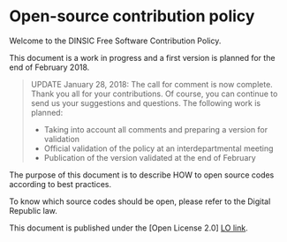 # Open-source contribution policy

Welcome to the DINSIC Free Software Contribution Policy.

This document is a work in progress and a first version is planned for the end of February 2018.

> UPDATE January 28, 2018: The call for comment is now complete. Thank you all for your contributions. Of course, you can continue to send us your suggestions and questions. The following work is planned:
> * Taking into account all comments and preparing a version for validation
> * Official validation of the policy at an interdepartmental meeting
> * Publication of the version validated at the end of February

The purpose of this document is to describe HOW to open source codes according to best practices.

To know which source codes should be open, please refer to the Digital Republic law.

This document is published under the [Open License 2.0] [LO link].

[LO link]: https://github.com/DISIC/contribution-open-source/raw/master/LICENSE.pdf
